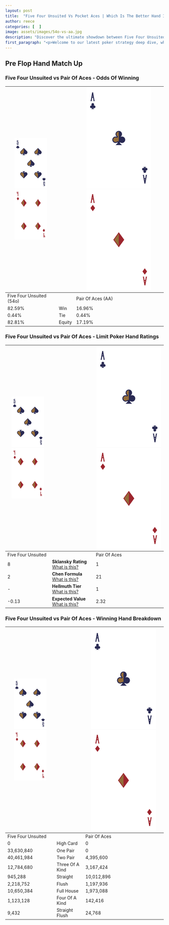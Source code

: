 ```yaml
---
layout: post
title:  "Five Four Unsuited Vs Pocket Aces | Which Is The Better Hand In Poker? A Complete Guide"
author: reece
categories: [  ]
image: assets/images/54o-vs-aa.jpg
description: "Discover the ultimate showdown between Five Four Unsuited and Pair Of Aces in poker! Uncover the odds, strategies, and scenarios where one hand triumphs over the other. Get ready to up your poker game with this thrilling analysis."
first_paragraph: "<p>Welcome to our latest poker strategy deep dive, where we're pitting two distinct hands against each other in a high-stakes showdown: Five Four Unsuited vs Pair Of Aces.</p><p>In the dynamic world of poker, every decision counts, and knowing which hand holds the upper hand is key to your success at the table.</p><p>In this article, we'll dissect these two hands, explore the scenarios where one dominates the other, and equip you with the knowledge to make strategic choices that can tip the odds in your favor.</p><p>Get ready to unravel the intriguing dynamics of these poker hands and elevate your game to new heights.</p>"
---
```




[comment]: # (sp0)

## Pre Flop Hand Match Up

<div class="table hand-ratings" markdown="1"> 



### Five Four Unsuited vs Pair Of Aces - Odds Of Winning


    
| ![image info](assets/images/hand1/5.png) ![image info](assets/images/hand1/4o.png) |  | ![image info](assets/images/hand2/A.png) ![image info](assets/images/hand2/Ao.png) |
| -------- | -------- | -------- |
| Five Four Unsuited (54o) |  | Pair Of Aces (AA) |
| 82.59% | Win | 16.96% |
| 0.44% | Tie | 0.44% |
| 82.81% | Equity | 17.19% |




[comment]: # (sp1)



### Five Four Unsuited vs Pair Of Aces - Limit Poker Hand Ratings


    
| ![image info](assets/images/hand1/5.png) ![image info](assets/images/hand1/4o.png) |  | ![image info](assets/images/hand2/A.png) ![image info](assets/images/hand2/Ao.png) |
| -------- | -------- | -------- |
| Five Four Unsuited |  | Pair Of Aces |
| 8 | **Sklansky Rating** [What is this?](/sklansky-rating-explained) | 1 |
| 2 | **Chen Formula** [What is this?](/chen-formula-explained) | 21 |
| - | **Hellmuth Tier** [What is this?](/Hellmuth-tier-explained) | 1 |
| -0.13 | **Expected Value** [What is this?](/expected-value-explained) | 2.32 |




[comment]: # (sp2)



### Five Four Unsuited vs Pair Of Aces - Winning Hand Breakdown


    
| ![image info](assets/images/hand1/5.png) ![image info](assets/images/hand1/4o.png) |  | ![image info](assets/images/hand2/A.png) ![image info](assets/images/hand2/Ao.png) |
| -------- | -------- | -------- |
| Five Four Unsuited |  | Pair Of Aces |
| 0 | High Card | 0 |
| 33,630,840 | One Pair | 0 |
| 40,461,984 | Two Pair | 4,395,600 |
| 12,784,680 | Three Of A Kind | 3,167,424 |
| 945,288 | Straight | 10,012,896 |
| 2,218,752 | Flush | 1,197,936 |
| 10,650,384 | Full House | 1,973,088 |
| 1,123,128 | Four Of A Kind | 142,416 |
| 9,432 | Straight Flush | 24,768 |




[comment]: # (sp3)



</div>

[comment]: # (sp4)



[comment]: # (sp5)


